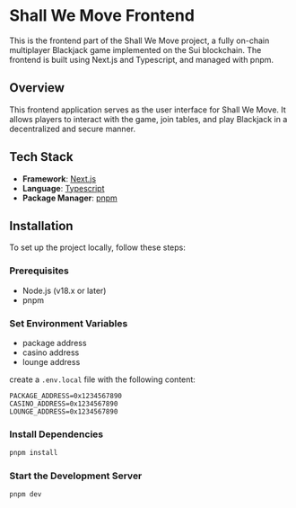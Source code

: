 # Shall We Move Frontend

This is the frontend part of the Shall We Move project, a fully on-chain multiplayer Blackjack game implemented on the Sui blockchain. The frontend is built using Next.js and Typescript, and managed with pnpm.

## Overview

This frontend application serves as the user interface for Shall We Move. It allows players to interact with the game, join tables, and play Blackjack in a decentralized and secure manner.

## Tech Stack

- **Framework**: [Next.js](https://nextjs.org/)
- **Language**: [Typescript](https://www.typescriptlang.org/)
- **Package Manager**: [pnpm](https://pnpm.io/)

## Installation

To set up the project locally, follow these steps:

### Prerequisites

- Node.js (v18.x or later)
- pnpm

### Set Environment Variables
- package address
- casino address
- lounge address

create a `.env.local` file with the following content:
```
PACKAGE_ADDRESS=0x1234567890
CASINO_ADDRESS=0x1234567890
LOUNGE_ADDRESS=0x1234567890
```

### Install Dependencies
```bash
pnpm install
```

### Start the Development Server
```bash
pnpm dev
```

